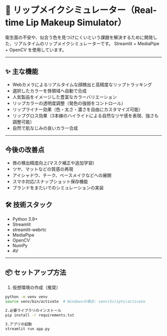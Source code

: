 # 💄 リップメイクシミュレーター（Real-time Lip Makeup Simulator）

衛生面の不安や、似合う色を見つけにくいという課題を解決するために開発した、リアルタイムのリップメイクシミュレーターです。
Streamlit + MediaPipe + OpenCV を使用しています。

---

## ✨ 主な機能

- Webカメラによるリアルタイムな顔検出と高精度なリップトラッキング
- 選択したカラーを唇領域へ自動で合成
- 人気製品をイメージした豊富なカラーバリエーション
- リップカラーの透明度調整（発色の強弱をコントロール）
- リップライナー効果（色・太さ・濃さを自由にカスタマイズ可能）
- リップグロス効果（3本線のハイライトによる自然なツヤ感を表現、強さも調整可能）
- 自然で肌なじみの良いカラー合成

---
## 今後の改善点

- 唇の検出精度向上(マスク補正や追加学習)
- ツヤ、マットなどの質感の再現
- アイシャドウ、チーク、ベースメイクなどへの展開
- スマホ対応/スナップショット保存機能
- ブランドをまたいでのシミュレーションの実装

## 🛠 技術スタック

-  Python 3.9+
- Streamlit
- streamlit-webrtc
- MediaPipe
- OpenCV
- NumPy
- AV

---

## 📦 セットアップ方法

1. 仮想環境の作成（推奨）
```bash
python -m venv venv
source venv/bin/activate  # Windowsの場合: venv\Scripts\activate

2.必要ライブラリのインストール
pip install -r requirements.txt

3.アプリの起動
streamlit run app.py
